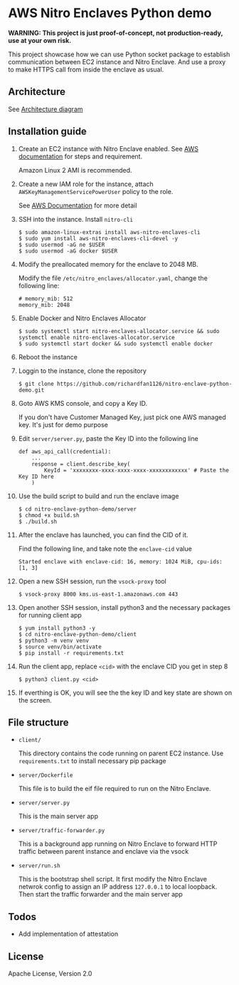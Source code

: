 
# AWS Nitro Enclaves Python demo

**WARNING: This project is just proof-of-concept, not production-ready, use at your own risk.**

This project showcase how we can use Python socket package to establish communication between EC2 instance and Nitro Enclave. And use a proxy to make HTTPS call from inside the enclave as usual.

## Architecture

See [Architecture diagram](https://github.com/richardfan1126/nitro-enclave-python-demo/blob/master/docs/architecture.md)

## Installation guide

1. Create an EC2 instance with Nitro Enclave enabled. See [AWS documentation](https://docs.aws.amazon.com/enclaves/latest/user/create-enclave.html) for steps and requirement.

   Amazon Linux 2 AMI is recommended.

1. Create a new IAM role for the instance, attach `AWSKeyManagementServicePowerUser` policy to the role.

   See [AWS Documentation](https://docs.aws.amazon.com/AWSEC2/latest/UserGuide/iam-roles-for-amazon-ec2.html#working-with-iam-roles) for more detail

1. SSH into the instance. Install `nitro-cli`

   ```
   $ sudo amazon-linux-extras install aws-nitro-enclaves-cli
   $ sudo yum install aws-nitro-enclaves-cli-devel -y
   $ sudo usermod -aG ne $USER
   $ sudo usermod -aG docker $USER
   ```

1. Modify the preallocated memory for the enclave to 2048 MB.

   Modify the file `/etc/nitro_enclaves/allocator.yaml`, change the following line:

   ```
   # memory_mib: 512
   memory_mib: 2048
   ```

1. Enable Docker and Nitro Enclaves Allocator

   ```
   $ sudo systemctl start nitro-enclaves-allocator.service && sudo systemctl enable nitro-enclaves-allocator.service
   $ sudo systemctl start docker && sudo systemctl enable docker
   ```

1. Reboot the instance

1. Loggin to the instance, clone the repository

   ```
   $ git clone https://github.com/richardfan1126/nitro-enclave-python-demo.git
   ```

1. Goto AWS KMS console, and copy a Key ID.

   If you don't have Customer Managed Key, just pick one AWS managed key. It's just for demo purpose

1. Edit `server/server.py`, paste the Key ID into the following line

   ```
   def aws_api_call(credential):
       ...
       response = client.describe_key(
           KeyId = 'xxxxxxxx-xxxx-xxxx-xxxx-xxxxxxxxxxxx' # Paste the Key ID here
       )
   ```

1. Use the build script to build and run the enclave image

   ```
   $ cd nitro-enclave-python-demo/server
   $ chmod +x build.sh
   $ ./build.sh
   ```

1. After the enclave has launched, you can find the CID of it.

   Find the following line, and take note the `enclave-cid` value

   ```
   Started enclave with enclave-cid: 16, memory: 1024 MiB, cpu-ids: [1, 3]
   ```

1. Open a new SSH session, run the `vsock-proxy` tool

   ```
   $ vsock-proxy 8000 kms.us-east-1.amazonaws.com 443
   ```

1. Open another SSH session, install python3 and the necessary packages for running client app

   ```
   $ yum install python3 -y
   $ cd nitro-enclave-python-demo/client
   $ python3 -m venv venv
   $ source venv/bin/activate
   $ pip install -r requirements.txt
   ```

1. Run the client app, replace `<cid>` with the enclave CID you get in step 8

   ```
   $ python3 client.py <cid>
   ```

1. If everthing is OK, you will see the the key ID and key state are shown on the screen.

## File structure

 - `client/`

    This directory contains the code running on parent EC2 instance. Use `requirements.txt` to install necessary pip package
 
 - `server/Dockerfile`

   This file is to build the eif file required to run on the Nitro Enclave.

 - `server/server.py`

   This is the main server app

 - `server/traffic-forwarder.py`

   This is a background app running on Nitro Enclave to forward HTTP traffic between parent instance and enclave via the vsock

 - `server/run.sh`
 
   This is the bootstrap shell script. It first modify the Nitro Enclave netwrok config to assign an IP address `127.0.0.1` to local loopback. Then start the traffic forwarder and the main server app



## Todos

 - Add implementation of attestation
 
License
----

Apache License, Version 2.0